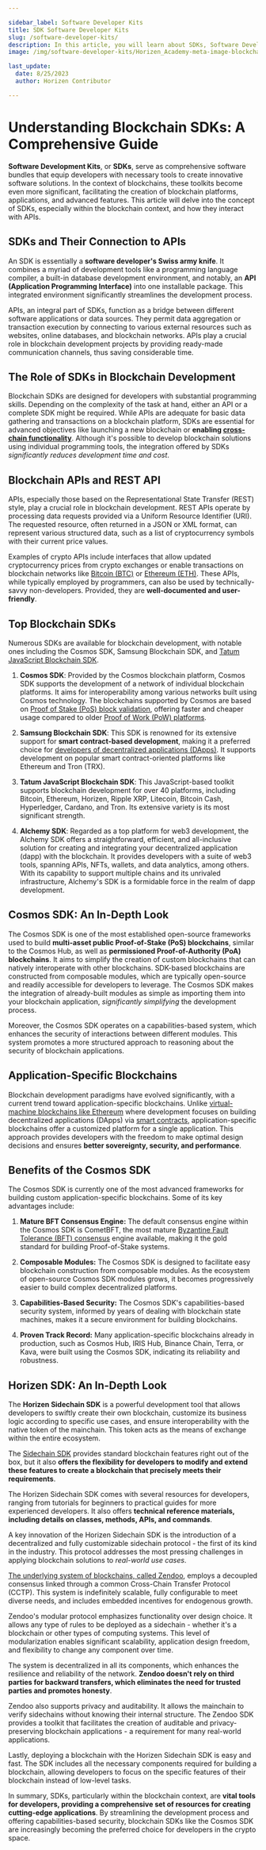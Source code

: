 ```yaml
---

sidebar_label: Software Developer Kits
title: SDK Software Developer Kits
slug: /software-developer-kits/
description: In this article, you will learn about SDKs, Software Developer Kits.
image: /img/software-developer-kits/Horizen_Academy-meta-image-blockchain-SDKs.jpg

last_update:
  date: 8/25/2023
  author: Horizen Contributor

---
```

# Understanding Blockchain SDKs: A Comprehensive Guide

**Software Development Kits**, or **SDKs**, serve as comprehensive software bundles that equip developers with necessary tools to create innovative software solutions. In the context of blockchains, these toolkits become even more significant, facilitating the creation of blockchain platforms, applications, and advanced features. This article will delve into the concept of SDKs, especially within the blockchain context, and how they interact with APIs.

## SDKs and Their Connection to APIs

An SDK is essentially a **software developer's Swiss army knife**. It combines a myriad of development tools like a programming language compiler, a built-in database development environment, and notably, an **API (Application Programming Interface)** into one installable package. This integrated environment significantly streamlines the development process.

APIs, an integral part of SDKs, function as a bridge between different software applications or data sources. They permit data aggregation or transaction execution by connecting to various external resources such as websites, online databases, and blockchain networks. APIs play a crucial role in blockchain development projects by providing ready-made communication channels, thus saving considerable time.

## The Role of SDKs in Blockchain Development

Blockchain SDKs are designed for developers with substantial programming skills. Depending on the complexity of the task at hand, either an API or a complete SDK might be required. While APIs are adequate for basic data gathering and transactions on a blockchain platform, SDKs are essential for advanced objectives like launching a new blockchain or **enabling [cross-chain functionality](../interoperability/cross-chain-transactions.md)**. Although it's possible to develop blockchain solutions using individual programming tools, the integration offered by SDKs _significantly reduces development time and cost_.

## Blockchain APIs and REST API

APIs, especially those based on the Representational State Transfer (REST) style, play a crucial role in blockchain development. REST APIs operate by processing data requests provided via a Uniform Resource Identifier (URI). The requested resource, often returned in a JSON or XML format, can represent various structured data, such as a list of cryptocurrency symbols with their current price values.

Examples of crypto APIs include interfaces that allow updated cryptocurrency prices from crypto exchanges or enable transactions on blockchain networks like [Bitcoin (BTC)](../cryptocurrency/bitcoin-glossary.md) or [Ethereum (ETH)](../cryptocurrency/ethereum-glossary.md). These APIs, while typically employed by programmers, can also be used by technically-savvy non-developers. Provided, they are **well-documented and user-friendly**.

## Top Blockchain SDKs

Numerous SDKs are available for blockchain development, with notable ones including the Cosmos SDK, Samsung Blockchain SDK, and [Tatum JavaScript Blockchain SDK](https://tatum.io/).

1. **Cosmos SDK**: Provided by the Cosmos blockchain platform, Cosmos SDK supports the development of a network of individual blockchain platforms. It aims for interoperability among various networks built using Cosmos technology. The blockchains supported by Cosmos are based on [Proof of Stake (PoS) block validation](../consensus/proof-of-work-pow.md), offering faster and cheaper usage compared to older [Proof of Work (PoW) platforms](../consensus/proof-of-work-pow.md).

2. **Samsung Blockchain SDK**: This SDK is renowned for its extensive support for **smart contract-based development**, making it a preferred choice for [developers of decentralized applications (DApps)](../developers/smart-contract-developers.md). It supports development on popular smart contract-oriented platforms like Ethereum and Tron (TRX).

3. **Tatum JavaScript Blockchain SDK**: This JavaScript-based toolkit supports blockchain development for over 40 platforms, including Bitcoin, Ethereum, Horizen, Ripple XRP, Litecoin, Bitcoin Cash, Hyperledger, Cardano, and Tron. Its extensive variety is its most significant strength.

4.  **Alchemy SDK**: Regarded as a top platform for web3 development, the Alchemy SDK offers a straightforward, efficient, and all-inclusive solution for creating and integrating your decentralized application (dapp) with the blockchain. It provides developers with a suite of web3 tools, spanning APIs, NFTs, wallets, and data analytics, among others. With its capability to support multiple chains and its unrivaled infrastructure, Alchemy's SDK is a formidable force in the realm of dapp development.

## Cosmos SDK: An In-Depth Look

The Cosmos SDK is one of the most established open-source frameworks used to build **multi-asset public Proof-of-Stake (PoS) blockchains**, similar to the Cosmos Hub, as well as **permissioned Proof-of-Authority (PoA) blockchains**. It aims to simplify the creation of custom blockchains that can natively interoperate with other blockchains. SDK-based blockchains are constructed from composable modules, which are typically open-source and readily accessible for developers to leverage. The Cosmos SDK makes the integration of already-built modules as simple as importing them into your blockchain application, _significantly simplifying_ the development process. 

Moreover, the Cosmos SDK operates on a capabilities-based system, which enhances the security of interactions between different modules. This system promotes a more structured approach to reasoning about the security of blockchain applications.

## Application-Specific Blockchains

Blockchain development paradigms have evolved significantly, with a current trend toward application-specific blockchains. Unlike [virtual-machine blockchains like Ethereum](../interoperability/ethereum-virtual-machine-evm.md) where development focuses on building decentralized applications (DApps) via [smart contracts](../defi/smart-contracts.md), application-specific blockchains offer a customized platform for a single application. This approach provides developers with the freedom to make optimal design decisions and ensures **better sovereignty, security, and performance**.

## Benefits of the Cosmos SDK

The Cosmos SDK is currently one of the most advanced frameworks for building custom application-specific blockchains. Some of its key advantages include:

1. **Mature BFT Consensus Engine:** The default consensus engine within the Cosmos SDK is CometBFT, the most mature [Byzantine Fault Tolerance (BFT) consensus](../consensus/consensus-mechanisms.md) engine available, making it the gold standard for building Proof-of-Stake systems.

2. **Composable Modules:** The Cosmos SDK is designed to facilitate easy blockchain construction from composable modules. As the ecosystem of open-source Cosmos SDK modules grows, it becomes progressively easier to build complex decentralized platforms.

3. **Capabilities-Based Security:** The Cosmos SDK's capabilities-based security system, informed by years of dealing with blockchain state machines, makes it a secure environment for building blockchains.

4. **Proven Track Record:** Many application-specific blockchains already in production, such as Cosmos Hub, IRIS Hub, Binance Chain, Terra, or Kava, were built using the Cosmos SDK, indicating its reliability and robustness.

## Horizen SDK: An In-Depth Look

The **Horizen Sidechain SDK** is a powerful development tool that allows developers to swiftly create their own blockchain, customize its business logic according to specific use cases, and ensure interoperability with the native token of the mainchain. This token acts as the means of exchange within the entire ecosystem.

The [Sidechain SDK](../scalability/sidechains.md) provides standard blockchain features right out of the box, but it also **offers the flexibility for developers to modify and extend these features to create a blockchain that precisely meets their requirements**.

The Horizen Sidechain SDK comes with several resources for developers, ranging from tutorials for beginners to practical guides for more experienced developers. It also offers **technical reference materials, including details on classes, methods, APIs, and commands**.

A key innovation of the Horizen Sidechain SDK is the introduction of a decentralized and fully customizable sidechain protocol - the first of its kind in the industry. This protocol addresses the most pressing challenges in applying blockchain solutions to _real-world use cases_.

[The underlying system of blockchains, called Zendoo](../interoperability/zendoo.md), employs a decoupled consensus linked through a common Cross-Chain Transfer Protocol (CCTP). This system is indefinitely scalable, fully configurable to meet diverse needs, and includes embedded incentives for endogenous growth.

Zendoo's modular protocol emphasizes functionality over design choice. It allows any type of rules to be deployed as a sidechain - whether it's a blockchain or other types of computing systems. This level of modularization enables significant scalability, application design freedom, and flexibility to change any component over time.

The system is decentralized in all its components, which enhances the resilience and reliability of the network. **Zendoo doesn't rely on third parties for backward transfers, which eliminates the need for trusted parties and promotes honesty**.

Zendoo also supports privacy and auditability. It allows the mainchain to verify sidechains without knowing their internal structure. The Zendoo SDK provides a toolkit that facilitates the creation of auditable and privacy-preserving blockchain applications - a requirement for many real-world applications.

Lastly, deploying a blockchain with the Horizen Sidechain SDK is easy and fast. The SDK includes all the necessary components required for building a blockchain, allowing developers to focus on the specific features of their blockchain instead of low-level tasks.



In summary, SDKs, particularly within the blockchain context, are **vital tools for developers, providing a comprehensive set of resources for creating cutting-edge applications**. By streamlining the development process and offering capabilities-based security, blockchain SDKs like the Cosmos SDK are increasingly becoming the preferred choice for developers in the crypto space.
